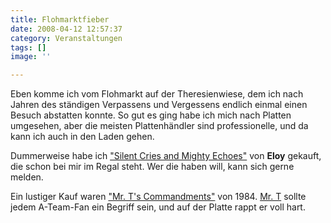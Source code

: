 ```yaml
---
title: Flohmarktfieber
date: 2008-04-12 12:57:37
category: Veranstaltungen
tags: []
image: ''

---
```


Eben komme ich vom Flohmarkt auf der Theresienwiese, dem ich nach Jahren des ständigen Verpassens und Vergessens endlich einmal einen Besuch abstatten konnte. So gut es ging habe ich mich nach Platten umgesehen, aber die meisten Plattenhändler sind professionelle, und da kann ich auch in den Laden gehen.  

  

Dummerweise habe ich ["Silent Cries and Mighty Echoes"](http://www.hippy.com/review-299.html) von **Eloy** gekauft, die schon bei mir im Regal steht. Wer die haben will, kann sich gerne melden.  

  

Ein lustiger Kauf waren ["Mr. T's Commandments"](http://en.wikipedia.org/wiki/Image:MrTs-album-Commandments-1984.jpg) von 1984. [Mr. T](http://en.wikipedia.org/wiki/Mr._T) sollte jedem A-Team-Fan ein Begriff sein, und auf der Platte rappt er voll hart.
